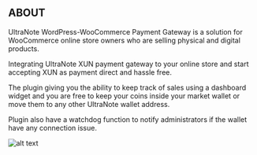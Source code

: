 ## ABOUT

UltraNote WordPress-WooCommerce Payment Gateway is a solution for WooCommerce online store owners who are selling physical and digital products.

Integrating UltraNote XUN payment gateway to your online store and start accepting XUN as payment direct and hassle free. 

The plugin giving you the ability to keep track of sales using a dashboard widget and you are free to keep your coins inside your market wallet or move them to any other UltraNote wallet address.

Plugin also have a watchdog function to notify administrators if the wallet have any connection issue.

![alt text](https://www.ultranote.org/wp-content/uploads/2019/04/plugin3.png)



